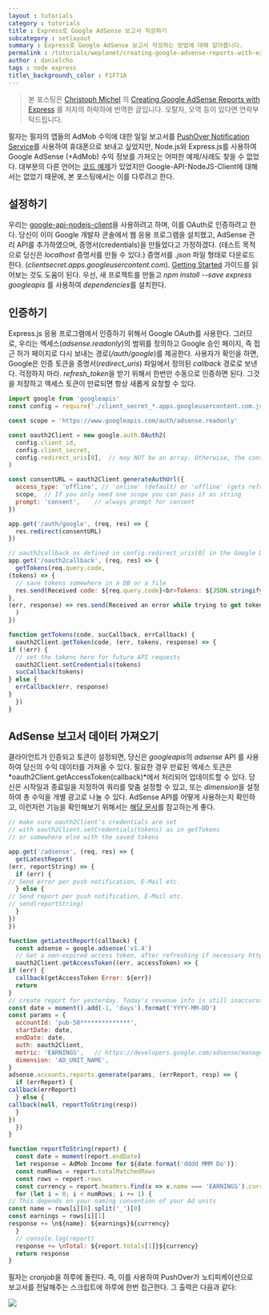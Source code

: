 ```yaml
---
layout : tutorials
category : tutorials
title : Express로 Google AdSense 보고서 작성하기 
subcategory : setlayout
summary : Express로 Google AdSense 보고서 작성하는 방법에 대해 알아봅니다. 
permalink : /tutorials/weplanet/creating-google-adsense-reports-with-express
author : danielcho
tags : node express
title\_background\_color : F1F71A
---
```


> 본 포스팅은 [Christoph Michel][1] 의 [Creating Google AdSense Reports with Express][2] 를 저자의 허락하에 번역한 글입니다. 오탈자, 오역 등이 있다면 연락부탁드립니다.

필자는 필자의 앱들의 AdMob 수익에 대한 일일 보고서를 [PushOver Notification Service][3]를 사용하여 휴대폰으로 보내고 싶었지만, Node.js와 Express.js를 사용하여 Google AdSense (+AdMob) 수익 정보를 가져오는 어떠한 예제/사례도 찾을 수 없었다. 대부분의 다른 언어는 [코드 예제][4]가 있었지만 Google-API-NodeJS-Client에 대해서는 없었기 때문에, 본 포스팅에서는 이를 다루려고 한다.


## 설정하기

우리는 [google-api-nodejs-client][5]을 사용하려고 하며, 이를 OAuth로 인증하려고 한다. 당신이 이미 Google 개발자 콘솔에서 웹 응용 프로그램을 설치했고, AdSense 관리 API를 추가하였으며, 증명서(credentials)을 만들었다고 가정하겠다. (테스트 목적으로 당신은  *localhost* 증명서를 만들 수 있다.) 증명서를 *.json* 파일 형태로 다운로드한다. (*clientsecret.apps.googleusercontent.com*). [Getting Started][6] 가이드를 읽어보는 것도 도움이 된다. 우선, 새 프로젝트를 만들고 *npm install --save express googleapis* 를 사용하여 *dependencies*를 설치한다.


## 인증하기

Express.js 응용 프로그램에서 인증하기 위해서 Google OAuth를 사용한다. 그러므로, 우리는 엑세스(*adsense.readonly*)의 범위를 정의하고 Google 승인 페이지, 즉 접근 허가 페이지로 다시 보내는 경로(*/auth/google*)를 제공한다. 사용자가 확인을 하면, Google은 인증 토큰을 증명서(*redirect_uris*) 파일에서 정의된 *callback* 경로로 보낸다. 걱정하지 마라. *refresh_token*을 받기 위해서 한번만 수동으로 인증하면 된다. 그것을 저장하고 엑세스 토큰이 만료되면 항상 새롭게 요청할 수 있다. 


```javascript
import google from 'googleapis'
const config = require('./client_secret_*.apps.googleusercontent.com.json').web

const scope = 'https://www.googleapis.com/auth/adsense.readonly'

const oauth2Client = new google.auth.OAuth2(
  config.client_id,
  config.client_secret,
  config.redirect_uris[0],  // may NOT be an array. Otherwise, the consent site works, but silently fails in getToken.
)

const consentURL = oauth2Client.generateAuthUrl({
  access_type: 'offline', // 'online' (default) or 'offline' (gets refresh_token)
  scope,  // If you only need one scope you can pass it as string
  prompt: 'consent',    // always prompt for consent
})

app.get('/auth/google', (req, res) => {
  res.redirect(consentURL)
})

// oauth2callback as defined in config.redirect_uris[0] in the Google Dev Console
app.get('/oauth2callback', (req, res) => {
  getTokens(req.query.code,
(tokens) => {
  // save tokens somewhere in a DB or a file
  res.send(Received code: ${req.query.code}<br>Tokens: ${JSON.stringify(tokens)}<br>Save them.)
},
(err, response) => res.send(Received an error while trying to get tokens with code ${req.query.code}: ${err}\n${JSON.stringify(response)}),
  )
})

function getTokens(code, sucCallback, errCallback) {
  oauth2Client.getToken(code, (err, tokens, response) => {
if (!err) {
  // set the tokens here for future API requests
  oauth2Client.setCredentials(tokens)
  sucCallback(tokens)
} else {
  errCallback(err, response)
}
  })
}
```

## AdSense 보고서 데이터 가져오기

클라이언트가 인증되고 토큰이 설정되면, 당신은 *googleapis*의 *adsense* API 를 사용하여 당신의 수익 데이터를 가져올 수 있다. 필요한 경우 만료된 엑세스 토큰은 *oauth2Client.getAccessToken(callback)*에서 처리되어 업데이트할 수 있다. 당신은 시작일과 종료일을 지정하여 쿼리를 맞춤 설정할 수 있고, 또는 *dimension*을 설정하여 총 수익을 개별 광고로 나눌 수 있다. AdSense API를 어떻게 사용하는지 확인하고, 이런저런 기능을 확인해보기 위해서는 [해당 문서][7]를 참고하는게 좋다.

```javascript
// make sure oauth2Client's credentials are set
// with oauth2Client.setCredentials(tokens) as in getTokens
// or somewhere else with the saved tokens

app.get('/adsense', (req, res) => {
  getLatestReport(
(err, reportString) => {
  if (err) {
// Send error per push notification, E-Mail etc.
  } else {
// Send report per push notification, E-Mail etc.
// send(reportString)
  }
})
})

function getLatestReport(callback) {
  const adsense = google.adsense('v1.4')
  // Get a non-expired access token, after refreshing if necessary https://github.com/google/google-auth-library-nodejs/blob/master/lib/auth/oauth2client.js
  oauth2Client.getAccessToken((err, accessToken) => {
if (err) {
  callback(getAccessToken Error: ${err})
  return
}
// create report for yesterday. Today's revenue info is still inaccurate
const date = moment().add(-1, 'days').format('YYYY-MM-DD')
const params = {
  accountId: 'pub-58**************',
  startDate: date,
  endDate: date,
  auth: oauth2Client,
  metric: 'EARNINGS',   // https://developers.google.com/adsense/management/metrics-dimensions
  dimension: 'AD_UNIT_NAME',
}
adsense.accounts.reports.generate(params, (errReport, resp) => {
  if (errReport) {
callback(errReport)
  } else {
callback(null, reportToString(resp))
  }
})
  })
}

function reportToString(report) {
  const date = moment(report.endDate)
  let response = AdMob Income for ${date.format('dddd MMM Do')}:
  const numRows = report.totalMatchedRows
  const rows = report.rows
  const currency = report.headers.find(x => x.name === 'EARNINGS').currency
  for (let i = 0; i < numRows; i += 1) {
// This depends on your naming convention of your Ad units
const name = rows[i][0].split('_')[0]
const earnings = rows[i][1]
response += \n${name}: ${earnings}${currency}
  }
  // console.log(report)
  response += \nTotal: ${report.totals[1]}${currency}
  return response
}
```

필자는 *cronjob*을 하루에 돌린다. 즉, 이를 사용하여 PushOver가 노티피케이션으로 보고서를 전달해주는 스크립트에 하루에 한번 접근한다. 그 출력은 다음과 같다:

![][image-1]


[1]:	http://cmichel.io/
[2]:	http://cmichel.io/creating-google-adsense-reports-with-express/
[3]:	https://pushover.net/
[4]:	https://developers.google.com/adsense/management/libraries
[5]:	https://github.com/google/google-api-nodejs-client
[6]:	https://developers.google.com/adsense/management/getting_started
[7]:	https://developers.google.com/adsense/management/v1.4/reference/accounts/reports/generate

[image-1]:	http://cmichel.io/creating-google-adsense-reports-with-express/google-pushover-adsense-reports.png